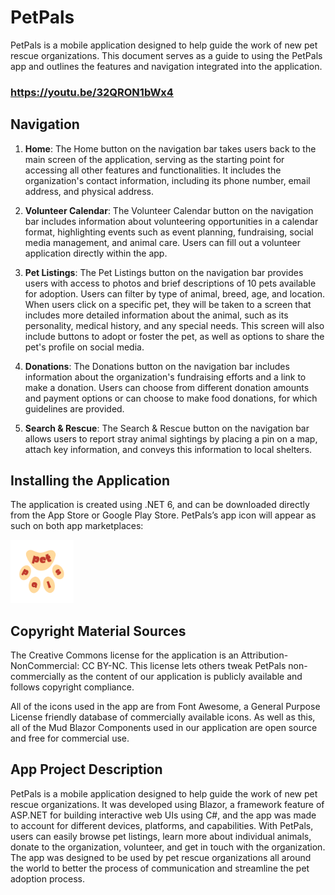 # PetPals

PetPals is a mobile application designed to help guide the work of new pet rescue organizations. This document serves as a guide to using the PetPals app and outlines the features and navigation integrated into the application.

### https://youtu.be/32QRON1bWx4

## Navigation

1. **Home**: The Home button on the navigation bar takes users back to the main screen of the application, serving as the starting point for accessing all other features and functionalities. It includes the organization's contact information, including its phone number, email address, and physical address.

2. **Volunteer Calendar**: The Volunteer Calendar button on the navigation bar includes information about volunteering opportunities in a calendar format, highlighting events such as event planning, fundraising, social media management, and animal care. Users can fill out a volunteer application directly within the app.

3. **Pet Listings**: The Pet Listings button on the navigation bar provides users with access to photos and brief descriptions of 10 pets available for adoption. Users can filter by type of animal, breed, age, and location. When users click on a specific pet, they will be taken to a screen that includes more detailed information about the animal, such as its personality, medical history, and any special needs. This screen will also include buttons to adopt or foster the pet, as well as options to share the pet's profile on social media.

4. **Donations**: The Donations button on the navigation bar includes information about the organization's fundraising efforts and a link to make a donation. Users can choose from different donation amounts and payment options or can choose to make food donations, for which guidelines are provided.

5. **Search & Rescue**: The Search & Rescue button on the navigation bar allows users to report stray animal sightings by placing a pin on a map, attach key information, and conveys this information to local shelters.

## Installing the Application

The application is created using .NET 6, and can be downloaded directly from the App Store or Google Play Store. PetPals’s app icon will appear as such on both app marketplaces:

<img src="wwwroot/img/logo-transparent.png" alt="PetPals" style="width:20%"/>

## Copyright Material Sources

The Creative Commons license for the application is an Attribution-NonCommercial: CC BY-NC. This license lets others tweak PetPals non-commercially as the content of our application is publicly available and follows copyright compliance.

All of the icons used in the app are from Font Awesome, a General Purpose License friendly database of commercially available icons. As well as this, all of the Mud Blazor Components used in our application are open source and free for commercial use.

## App Project Description

PetPals is a mobile application designed to help guide the work of new pet rescue organizations. It was developed using Blazor, a framework feature of ASP.NET for building interactive web UIs using C#, and the app was made to account for different devices, platforms, and capabilities. With PetPals, users can easily browse pet listings, learn more about individual animals, donate to the organization, volunteer, and get in touch with the organization. The app was designed to be used by pet rescue organizations all around the world to better the process of communication and streamline the pet adoption process.
